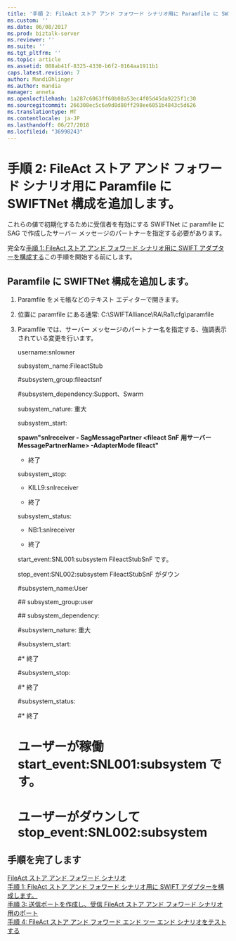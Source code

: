 ```yaml
---
title: '手順 2: FileAct ストア アンド フォワード シナリオ用に Paramfile に SWIFTNet 構成を追加する |Microsoft Docs'
ms.custom: ''
ms.date: 06/08/2017
ms.prod: biztalk-server
ms.reviewer: ''
ms.suite: ''
ms.tgt_pltfrm: ''
ms.topic: article
ms.assetid: 088ab41f-8325-4330-b6f2-0164aa1911b1
caps.latest.revision: 7
author: MandiOhlinger
ms.author: mandia
manager: anneta
ms.openlocfilehash: 1a287c6063ff60b08a53ec4f05d45da9225f1c30
ms.sourcegitcommit: 266308ec5c6a9d8d80ff298ee6051b4843c5d626
ms.translationtype: MT
ms.contentlocale: ja-JP
ms.lasthandoff: 06/27/2018
ms.locfileid: "36998243"
---
```

# <a name="step-2-add-swiftnet-configuration-to-the-paramfile-for-the-fileact-store-and-forward-scenario"></a>手順 2: FileAct ストア アンド フォワード シナリオ用に Paramfile に SWIFTNet 構成を追加します。
これらの値で初期化するために受信者を有効にする SWIFTNet に paramfile に SAG で作成したサーバー メッセージのパートナーを指定する必要があります。  
  
完全な[手順 1: FileAct ストア アンド フォワード シナリオ用に SWIFT アダプターを構成する](../../adapters-and-accelerators/fileact-interact/step-1-configure-the-swift-adapter-for-the-fileact-store-and-forward-scenario.md)この手順を開始する前にします。
  
## <a name="add-swiftnet-configuration-to-the-paramfile"></a>Paramfile に SWIFTNet 構成を追加します。  
  
1. Paramfile をメモ帳などのテキスト エディターで開きます。  
  
2. 位置に paramfile にある通常: C:\SWIFTAlliance\RA\Ra1\cfg\paramfile  
  
3. Paramfile では、サーバー メッセージのパートナー名を指定する、強調表示されている変更を行います。  
    
    username:snlowner  
  
    subsystem_name:FileactStub  
  
    \#subsystem_group:fileactsnf  
  
    \#subsystem_dependency:Support、Swarm  
  
    subsystem_nature: 重大  
  
    subsystem_start:  
  
    **spawn"snlreceiver - SagMessagePartner \<fileact SnF 用サーバー MessagePartnerName\> -AdapterMode fileact"**  
  
    * 終了  
  
    subsystem_stop:  
  
    * KILL9:snlreceiver  
  
    * 終了  
  
    subsystem_status:  
  
    * NB:1:snlreceiver  
  
    * 終了  
  
    start_event:SNL001:subsystem FileactStubSnF です。  
  
    stop_event:SNL002:subsystem FileactStubSnF がダウン  
  
    \#subsystem_name:User  
  
    \## subsystem_group:user  
  
    \## subsystem_dependency:  
  
    \#subsystem_nature: 重大  
  
    \#subsystem_start:  
  
    \#* 終了  
  
    \#subsystem_stop:  
  
    \#* 終了  
  
    \#subsystem_status:  
  
    \#* 終了  
  
    # <a name="starteventsnl001subsystem-user-is-up"></a>ユーザーが稼働 start_event:SNL001:subsystem です。  
  
    # <a name="stopeventsnl002subsystem-user-is-down"></a>ユーザーがダウンして stop_event:SNL002:subsystem  
    
  
## <a name="complete-steps"></a>手順を完了します
 [FileAct ストア アンド フォワード シナリオ](../../adapters-and-accelerators/fileact-interact/fileact-store-and-forward-scenario.md)   
 [手順 1: FileAct ストア アンド フォワード シナリオ用に SWIFT アダプターを構成します。](../../adapters-and-accelerators/fileact-interact/step-1-configure-the-swift-adapter-for-the-fileact-store-and-forward-scenario.md)   
 [手順 3: 送信ポートを作成し、受信 FileAct ストア アンド フォワード シナリオ用のポート](../../adapters-and-accelerators/fileact-interact/step-3-create-send-ports-and-receive-ports-for-the-fileact-store-and-forward.md)   
 [手順 4: FileAct ストア アンド フォワード エンド ツー エンド シナリオをテストする](../../adapters-and-accelerators/fileact-interact/step-4-test-fileact-store-and-forward-end-to-end-scenario.md)